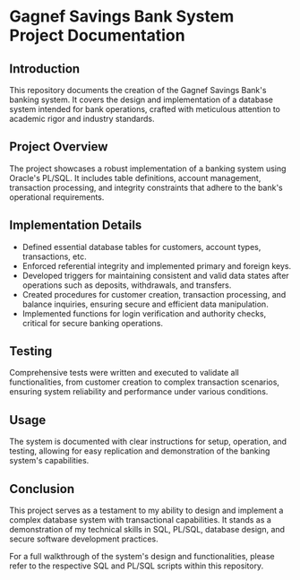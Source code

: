 # Gagnef Savings Bank System Project Documentation

## Introduction
This repository documents the creation of the Gagnef Savings Bank's banking system. It covers the design and implementation of a database system intended for bank operations, crafted with meticulous attention to academic rigor and industry standards.

## Project Overview
The project showcases a robust implementation of a banking system using Oracle's PL/SQL. It includes table definitions, account management, transaction processing, and integrity constraints that adhere to the bank's operational requirements.

## Implementation Details
- Defined essential database tables for customers, account types, transactions, etc.
- Enforced referential integrity and implemented primary and foreign keys.
- Developed triggers for maintaining consistent and valid data states after operations such as deposits, withdrawals, and transfers.
- Created procedures for customer creation, transaction processing, and balance inquiries, ensuring secure and efficient data manipulation.
- Implemented functions for login verification and authority checks, critical for secure banking operations.

## Testing
Comprehensive tests were written and executed to validate all functionalities, from customer creation to complex transaction scenarios, ensuring system reliability and performance under various conditions.

## Usage
The system is documented with clear instructions for setup, operation, and testing, allowing for easy replication and demonstration of the banking system's capabilities.

## Conclusion
This project serves as a testament to my ability to design and implement a complex database system with transactional capabilities. It stands as a demonstration of my technical skills in SQL, PL/SQL, database design, and secure software development practices.

For a full walkthrough of the system's design and functionalities, please refer to the respective SQL and PL/SQL scripts within this repository.

